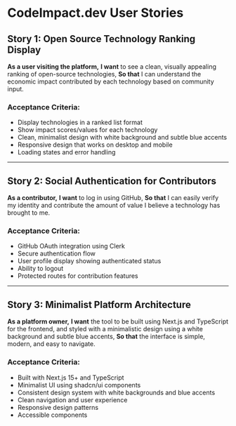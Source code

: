 # CodeImpact.dev User Stories

## Story 1: Open Source Technology Ranking Display

**As a user visiting the platform,**
**I want** to see a clean, visually appealing ranking of open-source technologies,
**So that** I can understand the economic impact contributed by each technology based on community input.

### Acceptance Criteria:
- Display technologies in a ranked list format
- Show impact scores/values for each technology
- Clean, minimalist design with white background and subtle blue accents
- Responsive design that works on desktop and mobile
- Loading states and error handling

---

## Story 2: Social Authentication for Contributors

**As a contributor,**
**I want** to log in using GitHub,
**So that** I can easily verify my identity and contribute the amount of value I believe a technology has brought to me.

### Acceptance Criteria:
- GitHub OAuth integration using Clerk
- Secure authentication flow
- User profile display showing authenticated status
- Ability to logout
- Protected routes for contribution features

---

## Story 3: Minimalist Platform Architecture

**As a platform owner,**
**I want** the tool to be built using Next.js and TypeScript for the frontend, and styled with a minimalistic design using a white background and subtle blue accents,
**So that** the interface is simple, modern, and easy to navigate.

### Acceptance Criteria:
- Built with Next.js 15+ and TypeScript
- Minimalist UI using shadcn/ui components
- Consistent design system with white backgrounds and blue accents
- Clean navigation and user experience
- Responsive design patterns
- Accessible components
